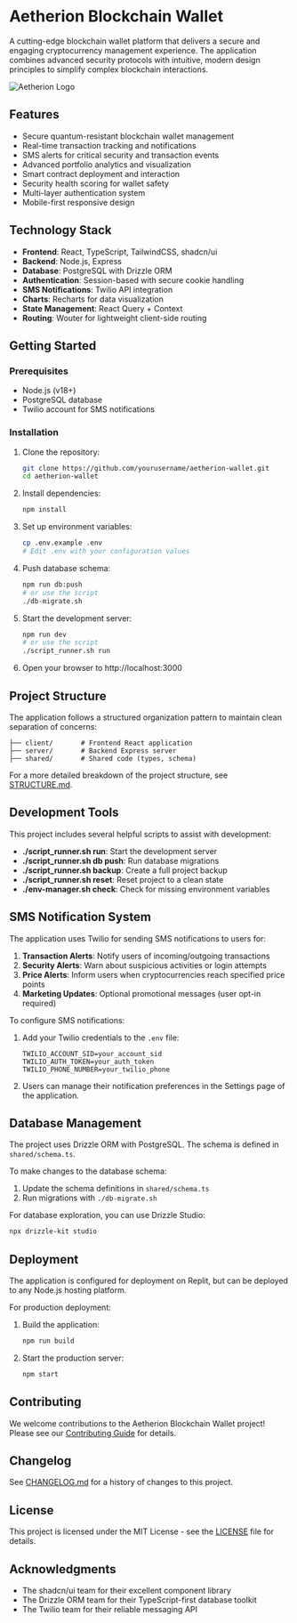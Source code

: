 # Aetherion Blockchain Wallet

A cutting-edge blockchain wallet platform that delivers a secure and engaging cryptocurrency management experience. The application combines advanced security protocols with intuitive, modern design principles to simplify complex blockchain interactions.

![Aetherion Logo](https://via.placeholder.com/150?text=Aetherion)

## Features

- Secure quantum-resistant blockchain wallet management
- Real-time transaction tracking and notifications
- SMS alerts for critical security and transaction events
- Advanced portfolio analytics and visualization
- Smart contract deployment and interaction
- Security health scoring for wallet safety
- Multi-layer authentication system
- Mobile-first responsive design

## Technology Stack

- **Frontend**: React, TypeScript, TailwindCSS, shadcn/ui
- **Backend**: Node.js, Express
- **Database**: PostgreSQL with Drizzle ORM
- **Authentication**: Session-based with secure cookie handling
- **SMS Notifications**: Twilio API integration
- **Charts**: Recharts for data visualization
- **State Management**: React Query + Context
- **Routing**: Wouter for lightweight client-side routing

## Getting Started

### Prerequisites

- Node.js (v18+)
- PostgreSQL database
- Twilio account for SMS notifications

### Installation

1. Clone the repository:
   ```bash
   git clone https://github.com/yourusername/aetherion-wallet.git
   cd aetherion-wallet
   ```

2. Install dependencies:
   ```bash
   npm install
   ```

3. Set up environment variables:
   ```bash
   cp .env.example .env
   # Edit .env with your configuration values
   ```

4. Push database schema:
   ```bash
   npm run db:push
   # or use the script
   ./db-migrate.sh
   ```

5. Start the development server:
   ```bash
   npm run dev
   # or use the script
   ./script_runner.sh run
   ```

6. Open your browser to http://localhost:3000

## Project Structure

The application follows a structured organization pattern to maintain clean separation of concerns:

```
├── client/       # Frontend React application
├── server/       # Backend Express server
├── shared/       # Shared code (types, schema)
```

For a more detailed breakdown of the project structure, see [STRUCTURE.md](./STRUCTURE.md).

## Development Tools

This project includes several helpful scripts to assist with development:

- **./script_runner.sh run**: Start the development server
- **./script_runner.sh db push**: Run database migrations
- **./script_runner.sh backup**: Create a full project backup
- **./script_runner.sh reset**: Reset project to a clean state
- **./env-manager.sh check**: Check for missing environment variables

## SMS Notification System

The application uses Twilio for sending SMS notifications to users for:

1. **Transaction Alerts**: Notify users of incoming/outgoing transactions
2. **Security Alerts**: Warn about suspicious activities or login attempts
3. **Price Alerts**: Inform users when cryptocurrencies reach specified price points
4. **Marketing Updates**: Optional promotional messages (user opt-in required)

To configure SMS notifications:

1. Add your Twilio credentials to the `.env` file:
   ```
   TWILIO_ACCOUNT_SID=your_account_sid
   TWILIO_AUTH_TOKEN=your_auth_token
   TWILIO_PHONE_NUMBER=your_twilio_phone
   ```

2. Users can manage their notification preferences in the Settings page of the application.

## Database Management

The project uses Drizzle ORM with PostgreSQL. The schema is defined in `shared/schema.ts`.

To make changes to the database schema:

1. Update the schema definitions in `shared/schema.ts`
2. Run migrations with `./db-migrate.sh`

For database exploration, you can use Drizzle Studio:
```bash
npx drizzle-kit studio
```

## Deployment

The application is configured for deployment on Replit, but can be deployed to any Node.js hosting platform.

For production deployment:

1. Build the application:
   ```bash
   npm run build
   ```

2. Start the production server:
   ```bash
   npm start
   ```

## Contributing

We welcome contributions to the Aetherion Blockchain Wallet project! Please see our [Contributing Guide](./CONTRIBUTING.md) for details.

## Changelog

See [CHANGELOG.md](./CHANGELOG.md) for a history of changes to this project.

## License

This project is licensed under the MIT License - see the [LICENSE](./LICENSE) file for details.

## Acknowledgments

- The shadcn/ui team for their excellent component library
- The Drizzle ORM team for their TypeScript-first database toolkit
- The Twilio team for their reliable messaging API